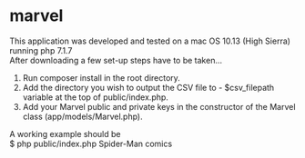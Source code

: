 # marvel

This application was developed and tested on a mac OS 10.13 (High Sierra) running php 7.1.7  
After downloading a few set-up steps have to be taken...  

1. Run composer install in the root directory.
2. Add the directory you wish to output the CSV file to - $csv_filepath variable at the top of public/index.php.
3. Add your Marvel public and private keys in the constructor of the Marvel class (app/models/Marvel.php).

A working example should be  
$ php public/index.php Spider-Man comics